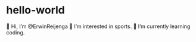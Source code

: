 # hello-world

👋 Hi, I’m @ErwinReijenga
👀 I’m interested in sports.
🌱 I’m currently learning coding.
